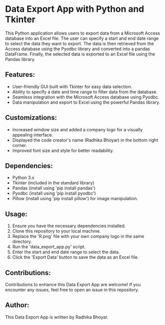 # Data Export App with Python and Tkinter

This Python application allows users to export data from a Microsoft Access database into an Excel file. The user can specify a start and end date range to select the data they want to export. The data is then retrieved from the Access database using the Pyodbc library and converted into a pandas DataFrame. Finally, the selected data is exported to an Excel file using the Pandas library.

## Features:
- User-friendly GUI built with Tkinter for easy data selection.
- Ability to specify a date and time range to filter data from the database.
- Seamless integration with the Microsoft Access database using Pyodbc.
- Data manipulation and export to Excel using the powerful Pandas library.

## Customizations:
- Increased window size and added a company logo for a visually appealing interface.
- Displayed the code creator's name (Radhika Bhoyar) in the bottom right corner.
- Improved font size and style for better readability.

## Dependencies:
- Python 3.x
- Tkinter (included in the standard library)
- Pandas (install using 'pip install pandas')
- Pyodbc (install using 'pip install pyodbc')
- Pillow (install using 'pip install pillow') for image manipulation.

## Usage:
1. Ensure you have the necessary dependencies installed.
2. Clone this repository to your local machine.
3. Replace the 'R.png' file with your own company logo in the same directory.
4. Run the 'data_export_app.py' script.
5. Enter the start and end date range to select the data.
6. Click the 'Export Data' button to save the data as an Excel file.

## Contributions:
Contributions to enhance this Data Export App are welcome! If you encounter any issues, feel free to open an issue in this repository.

## Author:
This Data Export App is written by Radhika Bhoyar.
